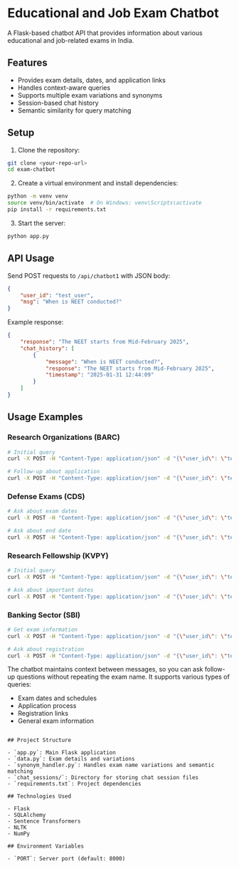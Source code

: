 # Educational and Job Exam Chatbot

A Flask-based chatbot API that provides information about various educational and job-related exams in India.

## Features

- Provides exam details, dates, and application links
- Handles context-aware queries
- Supports multiple exam variations and synonyms
- Session-based chat history
- Semantic similarity for query matching

## Setup

1. Clone the repository:
```bash
git clone <your-repo-url>
cd exam-chatbot
```

2. Create a virtual environment and install dependencies:
```bash
python -m venv venv
source venv/bin/activate  # On Windows: venv\Scripts\activate
pip install -r requirements.txt
```

3. Start the server:
```bash
python app.py
```

## API Usage

Send POST requests to `/api/chatbot1` with JSON body:
```json
{
    "user_id": "test_user",
    "msg": "When is NEET conducted?"
}
```

Example response:
```json
{
    "response": "The NEET starts from Mid-February 2025",
    "chat_history": [
        {
            "message": "When is NEET conducted?",
            "response": "The NEET starts from Mid-February 2025",
            "timestamp": "2025-01-31 12:44:09"
        }
    ]
}
```

## Usage Examples

### Research Organizations (BARC)
```bash
# Initial query
curl -X POST -H "Content-Type: application/json" -d "{\"user_id\": \"test_user\", \"msg\": \"BARC recruitment details\"}" http://localhost:8000/api/chatbot1

# Follow-up about application
curl -X POST -H "Content-Type: application/json" -d "{\"user_id\": \"test_user\", \"msg\": \"How to apply for it?\"}" http://localhost:8000/api/chatbot1
```

### Defense Exams (CDS)
```bash
# Ask about exam dates
curl -X POST -H "Content-Type: application/json" -d "{\"user_id\": \"test_user\", \"msg\": \"When is CDS exam?\"}" http://localhost:8000/api/chatbot1

# Ask about end date
curl -X POST -H "Content-Type: application/json" -d "{\"user_id\": \"test_user\", \"msg\": \"When does it end?\"}" http://localhost:8000/api/chatbot1
```

### Research Fellowship (KVPY)
```bash
# Initial query
curl -X POST -H "Content-Type: application/json" -d "{\"user_id\": \"test_user\", \"msg\": \"When is KVPY conducted?\"}" http://localhost:8000/api/chatbot1

# Ask about important dates
curl -X POST -H "Content-Type: application/json" -d "{\"user_id\": \"test_user\", \"msg\": \"What are the important dates?\"}" http://localhost:8000/api/chatbot1
```

### Banking Sector (SBI)
```bash
# Get exam information
curl -X POST -H "Content-Type: application/json" -d "{\"user_id\": \"test_user\", \"msg\": \"Tell me about SBI exam\"}" http://localhost:8000/api/chatbot1

# Ask about registration
curl -X POST -H "Content-Type: application/json" -d "{\"user_id\": \"test_user\", \"msg\": \"What's the registration process?\"}" http://localhost:8000/api/chatbot1
```

The chatbot maintains context between messages, so you can ask follow-up questions without repeating the exam name. It supports various types of queries:
- Exam dates and schedules
- Application process
- Registration links
- General exam information
```

## Project Structure

- `app.py`: Main Flask application
- `data.py`: Exam details and variations
- `synonym_handler.py`: Handles exam name variations and semantic matching
- `chat_sessions/`: Directory for storing chat session files
- `requirements.txt`: Project dependencies

## Technologies Used

- Flask
- SQLAlchemy
- Sentence Transformers
- NLTK
- NumPy

## Environment Variables

- `PORT`: Server port (default: 8000)
